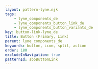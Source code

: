 ```yaml
---
layout: pattern-lyne.njk
tags: 
    - lyne_components_de
    - lyne_components_button_link_de
    - lyne_components_button_variants_de
key: button-link-lyne_de
title: Button (Primary, Link)
parent: lyne_components_de
keywords: button, icon, split, action
order: 180
excludeInNavigation: true
patternId: sbbButtonLink
---
```

